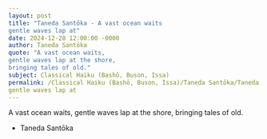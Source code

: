 ```yaml
---
layout: post
title: "Taneda Santōka - A vast ocean waits
gentle waves lap at"
date: 2024-12-28 12:00:00 -0000
author: Taneda Santōka
quote: "A vast ocean waits,
gentle waves lap at the shore,
bringing tales of old."
subject: Classical Haiku (Bashō, Buson, Issa)
permalink: /Classical Haiku (Bashō, Buson, Issa)/Taneda Santōka/Taneda Santōka - A vast ocean waits
gentle waves lap at
---
```


A vast ocean waits,
gentle waves lap at the shore,
bringing tales of old.

- Taneda Santōka

